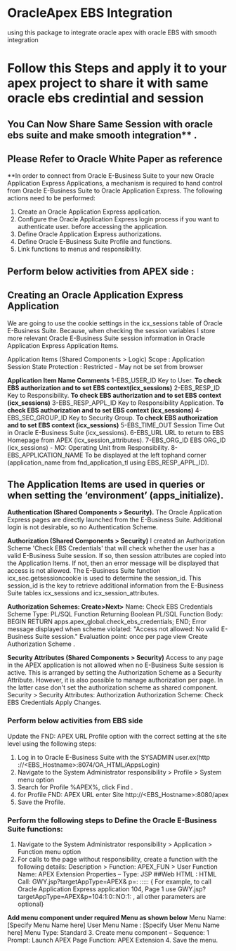 # OracleApex EBS Integration

using this  package to integrate oracle apex with oracle EBS with smooth integration 
# Follow this Steps  and apply it to your apex project to share it with same oracle ebs credintial and session 
## You Can Now Share Same Session with oracle ebs suite  and make smooth integration** .

## Please Refer to Oracle White Paper as reference

**In order to connect from Oracle E-Business Suite to your new Oracle Application Express
Applications, a mechanism is required to hand control from Oracle E-Business Suite to
Oracle Application Express. The following actions need to be performed:

1. Create an Oracle Application Express application.
2. Configure  the Oracle Application Express login process if you want to authenticate user.
before accessing the application.
3. Define Oracle Application Express authorizations.
4. Define Oracle E-Business Suite Profile and functions.
5. Link functions to menus and responsibility.

## Perform below activities from APEX side :
##  Creating an Oracle Application Express Application
We are going to use the cookie settings in the icx_sessions table of Oracle E-Business Suite.
Because, when checking the session variables I store more relevant Oracle E-Business
Suite session information in Oracle Application Express Application Items.

Application Items (Shared Components > Logic)
Scope : Application
Session State Protection : Restricted - May not be set from browser

**Application Item Name Comments**
1-EBS_USER_ID Key to User. 
**To check EBS authorization and to set EBS context(icx_sessions)**
2-EBS_RESP_ID Key to Responsibility. 
**To check EBS authorization and to set EBS context (icx_sessions)**
3-EBS_RESP_APPL_ID Key to Responsibility Application.
**To check EBS authorization and to set EBS context (icx_sessions)**
4-EBS_SEC_GROUP_ID Key to Security Group. 
**To check EBS authorization and to set EBS context (icx_sessions)**
5-EBS_TIME_OUT Session Time Out in Oracle E-Business Suite (icx_sessions).
6-EBS_URL URL to return to EBS Homepage from APEX (icx_session_attributes).
7-EBS_ORG_ID EBS ORG_ID (icx_sessions) - MO: Operating Unit from Responsibility.
8-EBS_APPLICATION_NAME To be displayed at the left tophand corner (application_name from fnd_application_tl using EBS_RESP_APPL_ID).

## The Application Items are used in queries or when setting the ‘environment’ (apps_initialize).

**Authentication (Shared Components > Security).**
The Oracle Application Express pages are directly launched from the E-Business Suite.
Additional login is not desirable, so no Authentication Scheme.

**Authorization (Shared Components > Security)**
I created an Authorization Scheme 'Check EBS Credentials' that will check whether the user
has a valid E-Business Suite session. If so, then session attributes are copied into the
Application Items. If not, then an error message will be displayed that access is not
allowed. The E-Business Suite function icx_sec.getsessioncookie is used to determine the
session_id. This session_id is the key to retrieve additional information from the E-Business
Suite tables icx_sessions and icx_session_attributes.

**Authorization Schemes: Create>Next>**
Name: Check EBS Credentials
Scheme Type: PL/SQL Function Returning Boolean
PL/SQL Function Body:
BEGIN
RETURN apps.apex_global.check_ebs_credentials;
END;
Error message displayed when scheme violated: "Access not allowed: No valid E-Business Suite session."
Evaluation point: once per page view Create Authorization Scheme .

**Security Attributes (Shared Components > Security)**
Access to any page in the APEX application is not allowed when no E-Business Suite session
is active. This is arranged by setting the Authorization Scheme as a Security Attribute.
However, it is also possible to manage authorization per page. In the latter case don't set
the authorization scheme as shared component.
Security > Security Attributes: Authorization
Authorization Scheme: Check EBS Credentials
Apply Changes.


### Perform below activities from EBS side
Update the FND: APEX URL Profile option with the correct setting at the
site level using the following steps:

1. Log in to Oracle E-Business Suite with the SYSADMIN user.ex(http ://<EBS_Hostname>:8074/OA_HTML/AppsLogin)
2. Navigate to the System Administrator responsibility > Profile > System menu option
3. Search for Profile %APEX%, click Find . 
4. for Profile FND: APEX URL enter Site http://<EBS_Hostname>:8080/apex
5. Save the Profile.

### Perform the following steps to Define the Oracle E-Business Suite functions:

1. Navigate to the System Administrator responsibility > Application > Function menu
option
2. For calls to the page without responsibility, create a function with the following details:
Description > Function: APEX_FUN > User Function Name: APEX Extension Properties –  Type: JSP
##Web HTML : HTML Call: GWY.jsp?targetAppType=APEX& p=<APEX Application Id>:
<APEX Page>:<Session>:<Request>:<Debug>:<Clear Cache>:<Parameter Pairs>
{ For example, to call Oracle Application Express application 104, Page 1
use GWY.jsp?targetAppType=APEX&p=104:1:0::NO:1: , all other parameters are
optional}
  
 **Add menu component under required Menu as shown below**
 Menu Name: [Specify Menu Name here]
User Menu Name : [Specify User Menu Name here]
Menu Type: Standard
3. Create menu component –
Sequence: 1
Prompt: Launch APEX Page
Function: APEX Extension
4. Save the menu.
  











